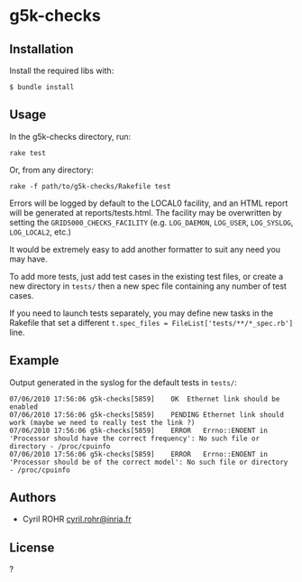 # g5k-checks

## Installation

Install the required libs with:

    $ bundle install

## Usage

In the g5k-checks directory, run:

    rake test

Or, from any directory:

    rake -f path/to/g5k-checks/Rakefile test

Errors will be logged by default to the LOCAL0 facility, and an HTML report
will be generated at reports/tests.html. The facility may be overwritten by
setting the `GRID5000_CHECKS_FACILITY` (e.g. `LOG_DAEMON`, `LOG_USER`,
`LOG_SYSLOG`, `LOG_LOCAL2`, etc.)

It would be extremely easy to add another formatter to suit any need you may
have.

To add more tests, just add test cases in the existing test files, or create a
new directory in `tests/` then a new spec file containing any number of test
cases.

If you need to launch tests separately, you may define new tasks in the
Rakefile that set a different `t.spec_files = FileList['tests/**/*_spec.rb']`
line.

## Example

Output generated in the syslog for the default tests in `tests/`:

    07/06/2010 17:56:06	g5k-checks[5859]	OK	Ethernet link should be enabled
    07/06/2010 17:56:06	g5k-checks[5859]	PENDING	Ethernet link should work (maybe we need to really test the link ?)
    07/06/2010 17:56:06	g5k-checks[5859]	ERROR	Errno::ENOENT in 'Processor should have the correct frequency': No such file or directory - /proc/cpuinfo
    07/06/2010 17:56:06	g5k-checks[5859]	ERROR	Errno::ENOENT in 'Processor should be of the correct model': No such file or directory - /proc/cpuinfo

## Authors

* Cyril ROHR <cyril.rohr@inria.fr>

## License

?
